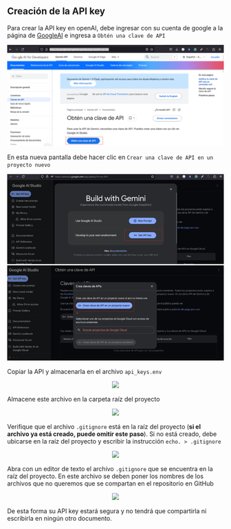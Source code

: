 ## Creación de la API key

Para crear la API key en openAI, debe ingresar con su cuenta de google a la página de [GoogleAI](https://ai.google.dev/gemini-api/docs/api-key?hl=es-419) e ingresa a ``Obtén una clave de API`` 

 <div align="center">
  <a>
    <img src="imgs/keyGoogle1.png">
  </a>
  </div>

  En esta nueva pantalla debe hacer clic en ``Crear una clave de API en un proyecto nuevo`` 

   <div align="center">
  <a>
    <img src="imgs/keyGoogle2.png">
  </a>
  </div>


   <div align="center">
  <a>
    <img src="imgs/keyGoogle3.png">
  </a>
  </div>

  Copiar la API y almacenarla en el archivo `api_keys.env`
  
   <div align="center">
  <a>
    <img src="imgs/key4.png">
  </a>
  </div>

  
Almacene este archivo en la carpeta raíz del proyecto

   <div align="center">
  <a>
    <img src="imgs/key7.png">
  </a>
  </div>

Verifique que el archivo ``.gitignore`` está en la raíz del proyecto (__si el archivo ya está creado, puede omitir este paso__). Si no está creado, debe ubicarse en la raíz del proyecto y escribir la instrucción ``echo. > .gitignore``

 <div align="center">
  <a>
    <img src="imgs/key7_5.PNG">
  </a>
 </div>

Abra con un editor de texto el archivo ``.gitignore`` que se encuentra en la raíz del proyecto. En este archivo se deben poner los nombres de los archivos que no queremos que se compartan en el repositorio en GitHub

   <div align="center">
  <a>
    <img src="imgs/key8.png">
  </a>
  </div>

  De esta forma su API key estará segura y no tendrá que compartirla ni escribirla en ningún otro documento.
